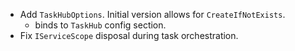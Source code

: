 - Add `TaskHubOptions`. Initial version allows for `CreateIfNotExists`.
    * binds to `TaskHub` config section.
- Fix `IServiceScope` disposal during task orchestration.
